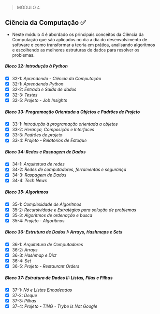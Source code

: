 > MÓDULO 4
## Ciência da Computação :white_check_mark:
- Neste módulo 4 é abordado os principais conceitos da Ciência da Computação que são aplicados no dia a dia do desenvolvimento de software e como transformar a teoria em prática, analisando algorítmos e escolhendo as melhores estruturas de dados para resolver os problemas.

##### Bloco 32: Introdução à Python

- [x] 32-1: _Aprendendo - Ciência da Computação_
- [x] 32-1: _Aprendendo Python_
- [x] 32-2: _Entrada e Saída de dados_
- [x] 32-3: _Testes_
- [x] 32-5: _Projeto - Job Insights_

##### Bloco 33: Programação Orientada a Objetos e Padrôes de Projeto

- [x] 33-1: _Introdução à programação orientada a objetos_
- [x] 33-2: _Herança, Composição e Interfaces_
- [x] 33-3: _Padrôes de projeto_
- [x] 33-4: _Projeto - Relatórios de Estoque_

##### Bloco 34: Redes e Raspagem de Dados

- [x] 34-1: _Arquitetura de redes_
- [x] 34-2: _Redes de computadores, ferramentas e segurança_
- [x] 34-3: _Raspagem de Dados_
- [x] 34-4: _Tech News_

##### Bloco 35: Algoritmos

- [x] 35-1: _Complexidade de Algoritmos_
- [x] 35-2: _Recursividade e Estratégias para solução de problemas_
- [x] 35-3: _Algoritmos de ordenação e busca_
- [x] 35-4: _Projeto - Algoritmos_

##### Bloco 36: Estrutura de Dados I: Arrays, Hashmaps e Sets

- [x] 36-1: _Arquitetura de Computadores_
- [x] 36-2: _Arrays_
- [x] 36-3: _Hashmap e Dict_
- [x] 36-4: _Set_
- [x] 36-5: _Projeto - Restaurant Orders_

##### Bloco 37: Estrutura de Dados II: Listas, Filas e Pilhas

- [x] 37-1: _Nó e Listas Encadeadas_
- [x] 37-2: _Deque_
- [x] 37-3: _Pilhas_
- [x] 37-4: _Projeto - TING - Trybe Is Not Google_
